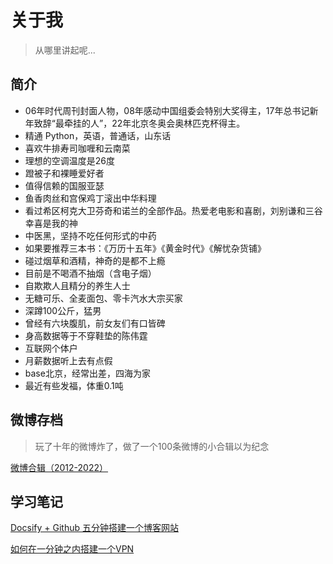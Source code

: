 # 关于我

> 从哪里讲起呢...

## 简介

- 06年时代周刊封面人物，08年感动中国组委会特别大奖得主，17年总书记新年致辞“最牵挂的人”，22年北京冬奥会奥林匹克杯得主。
- 精通 Python，英语，普通话，山东话
- 喜欢牛排寿司咖喱和云南菜
- 理想的空调温度是26度
- 蹬被子和裸睡爱好者
- 值得信赖的国服亚瑟
- 鱼香肉丝和宫保鸡丁滚出中华料理
- 看过希区柯克大卫芬奇和诺兰的全部作品。热爱老电影和喜剧，刘别谦和三谷幸喜是我的神
- 中医黑，坚持不吃任何形式的中药
- 如果要推荐三本书：《万历十五年》《黄金时代》《解忧杂货铺》
- 碰过烟草和酒精，神奇的是都不上瘾
- 目前是不喝酒不抽烟（含电子烟）
- 自欺欺人且精分的养生人士
- 无糖可乐、全麦面包、零卡汽水大宗买家
- 深蹲100公斤，猛男
- 曾经有六块腹肌，前女友们有口皆碑
- 身高数据等于不穿鞋垫的陈伟霆
- 互联网个体户
- 月薪数据听上去有点假
- base北京，经常出差，四海为家
- 最近有些发福，体重0.1吨


## 微博存档
>玩了十年的微博炸了，做了一个100条微博的小合辑以为纪念

[微博合辑（2012-2022）](weibo.md)

## 学习笔记

[Docsify + Github 五分钟搭建一个博客网站](_study/docsify.md)  

[如何在一分钟之内搭建一个VPN](_study/vpn.md)
